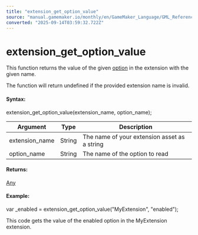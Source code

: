 ```yaml
---
title: "extension_get_option_value"
source: "manual.gamemaker.io/monthly/en/GameMaker_Language/GML_Reference/Asset_Management/Extensions/extension_get_option_value.htm"
converted: "2025-09-14T03:59:32.722Z"
---
```


# extension\_get\_option\_value

This function returns the value of the given [option](../../../../The_Asset_Editors/Extension_Creation/Creating_An_Extension.htm#h1) in the extension with the given name.

The function will return undefined if the provided extension name is invalid.

#### Syntax:

extension\_get\_option\_value(extension\_name, option\_name);

| Argument | Type | Description |
| --- | --- | --- |
| extension_name | String | The name of your extension asset as a string |
| option_name | String | The name of the option to read |

#### Returns:

[Any](../../../GML_Overview/Data_Types.htm#variable)

#### Example:

var \_enabled = extension\_get\_option\_value("MyExtension", "enabled");

This code gets the value of the enabled option in the MyExtension extension.